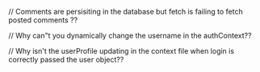 // Comments are persisiting in the database but fetch is failing to fetch posted comments ??

// Why can"t you dynamically change the username in the authContext??

// Why isn't the userProfile updating in the context file when login is correctly passed the user object??